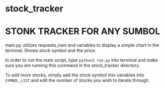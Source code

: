 # stock_tracker
# STONK TRACKER FOR ANY SUMBOL

main.py utilizes requests_own and variables to display a simple
chart in the terminal. Shows stock symbol and the price. 

In order to run the main script, type `python3 run.py` into terminal
and make sure you are running this command in the stock_tracker directory.

To add more stocks, simply add the stock symbol into variables into
`SYMBOL_LIST` and edit the number of stocks you wish to iterate through.


